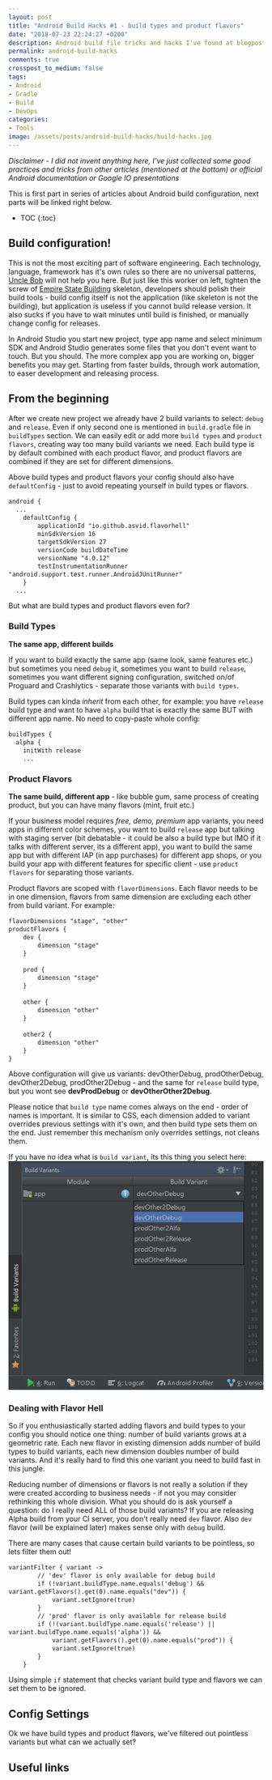 ```yaml
---
layout: post
title: "Android Build Hacks #1 - build types and product flavors"
date: "2018-07-23 22:24:27 +0200"
description: Android build file tricks and hacks I've found at blogposts, YT videos etc.
permalink: android-build-hacks
comments: true
crosspost_to_medium: false
tags:
- Android
- Gradle
- Build
- DevOps
categories:
- Tools
image: /assets/posts/android-build-hacks/build-hacks.jpg
---
```


*Disclaimer - I did not invent anything here, I've just collected some good practices and tricks from other articles (mentioned at the bottom) or official Android documentation or Google IO presentations*

This is first part in series of articles about Android build configuration, next parts will be linked right below.

* TOC
{:toc}
## Build configuration!
This is not the most exciting part of software engineering. Each technology, language, framework has it's own rules so there are no universal patterns, [Uncle Bob](https://en.wikipedia.org/wiki/Robert_C._Martin) will not help you here. But just like this worker on left, tighten the screw of [Empire State Building](https://en.wikipedia.org/wiki/Empire_State_Building) skeleton, developers should polish their build tools - build config itself is not the application (like skeleton is not the building), but application is useless if you cannot build release version. It also sucks if you have to wait minutes until build is finished, or manually change config for releases.

In Android Studio you start new project, type app name and select minimum SDK and Android Studio generates some files that you don't event want to touch.
But you should. The more complex app you are working on, bigger benefits you may get. Starting from faster builds, through work automation, to easer development and releasing process.

## From the beginning
After we create new project we already have 2 build variants to select: `debug` and `release`. Even if only second one is mentioned in `build.gradle` file in `buildTypes` section.
We can easily edit or add more `build types` and `product flavors`, creating way too many build variants we need. Each build type is by default combined with each product flavor, and product flavors are combined if they are set for different dimensions.

Above build types and product flavors your config should also have `defaultConfig` - just to avoid repeating yourself in build types or flavors.
```
android {
  ...
    defaultConfig {
        applicationId "io.github.asvid.flavorhell"
        minSdkVersion 16
        targetSdkVersion 27
        versionCode buildDateTime
        versionName "4.0.12"
        testInstrumentationRunner "android.support.test.runner.AndroidJUnitRunner"
    }
  ...
```

But what are build types and product flavors even for?

### Build Types
**The same app, different builds**

If you want to build exactly the same app (same look, same features etc.) but sometimes you need `debug` it, sometimes you want to build `release`, sometimes you want different signing configuration, switched on/of Proguard and Crashlytics  - separate those variants with `build types`.

Build types can kinda *inherit* from each other, for example: you have `release` build type and want to have `alpha` build that is exactly the same BUT with different app name. No need to copy-paste whole config:
```
buildTypes {
  alpha {
    initWith release
    ...
```

### Product Flavors
**The same build, different app** - like bubble gum, same process of creating product, but you can have many flavors (mint, fruit etc.)

If your business model requires *free, demo, premium* app variants, you need apps in different color schemes, you want to build `release` app but talking with staging server (bit debatable - it could be also a build type but IMO if it talks with different server, its a different app), you want to build the same app but with different IAP (in app purchases) for different app shops, or you build your app with different features for specific client - use `product flavors` for separating those variants.

Product flavors are scoped with `flavorDimensions`. Each flavor needs to be in one dimension, flavors from same dimension are excluding each other from build variant. For example:

```
flavorDimensions "stage", "other"
productFlavors {
    dev {
        dimension "stage"
    }

    prod {
        dimension "stage"
    }

    other {
        dimension "other"
    }

    other2 {
        dimension "other"
    }
}
```
Above configuration will give us variants: devOtherDebug, prodOtherDebug, devOther2Debug, prodOther2Debug - and the same for `release` build type, but you wont see **devProdDebug** or **devOtherOther2Debug**.

Please notice that `build type` name comes always on the end - order of names is important. It is similar to CSS, each dimension added to variant overrides previous settings with it's own, and then build type sets them on the end. Just remember this mechanism only overrides settings, not cleans them.

 If you have no idea what is `build variant`, its this thing you select here:
![build variants window in Android Studio](assets/posts/android-build-hacks/buildVariants.png)

### Dealing with Flavor Hell

So if you enthusiastically started adding flavors and build types to your config you should notice one thing: number of build variants grows at a geometric rate. Each new flavor in existing dimension adds number of build types to build variants, each new dimension doubles number of build variants. And it's really hard to find this one variant you need to build fast in this jungle.

Reducing number of dimensions or flavors is not really a solution if they were created according to business needs - if not you may consider rethinking this whole division.
What you should do is ask yourself a question: do I really need ALL of those build variants? If you are releasing Alpha build from your CI server, you don't really need `dev` flavor. Also `dev` flavor (will be explained later) makes sense only with `debug` build.

There are many cases that cause certain build variants to be pointless, so lets filter them out!
```
variantFilter { variant ->
        // 'dev' flavor is only available for debug build
        if (!variant.buildType.name.equals('debug') && variant.getFlavors().get(0).name.equals("dev")) {
            variant.setIgnore(true)
        }
        // 'prod' flavor is only available for release build
        if (!(variant.buildType.name.equals('release') || variant.buildType.name.equals('alpha')) &&
            variant.getFlavors().get(0).name.equals("prod")) {
            variant.setIgnore(true)
        }
    }
```
Using simple `if` statement that checks variant build type and flavors we can set them to be ignored.

## Config Settings
Ok we have build types and product flavors, we've filtered out pointless variants but what can we actually set?

## Useful links
